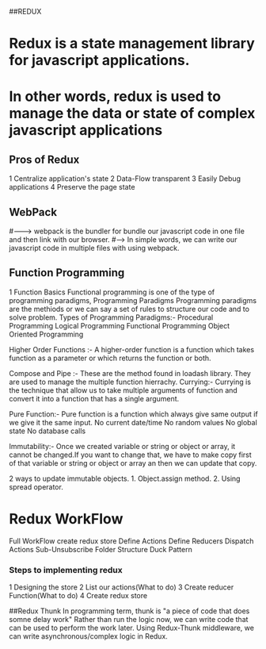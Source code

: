 ##REDUX
# Redux is a state management library for javascript applications.
# In other words, redux is used to manage the data or state of complex javascript applications
## Pros of Redux
1  Centralize application's state
2  Data-Flow transparent
3  Easily Debug applications
4  Preserve the page state

## WebPack

#---> webpack is the bundler for bundle our javascript code in one file and then link with our browser.
#--> In simple words, we can write our javascript code in multiple files with using webpack.


## Function Programming
1 Function Basics
   Functional programming is one of the type of programming paradigms, Programming Paradigms
    Programming paradigms are the methiods or we can say a set of rules to structure our code and to solve problem.
     Types of Programming Paradigms:-
        Procedural Programming
        Logical Programming
        Functional Programming
        Object Oriented Programming

   Higher Order Functions :- A higher-order function is a function which takes function as a parameter or which returns the function or both.

   Compose and Pipe :- These are the method found in loadash library. They are used to manage the multiple function hierrachy.
   Currying:- Currying is the technique that allow us to take multiple arguments of function and convert it into a function that has a single argument.

   Pure Function:- Pure function is a function which always give same output if we give it the same input.
      No current date/time
      No random values
      No global state
      No database calls
   
   Immutability:- Once we created variable or string or object or array, it cannot be changed.If you want to change that, we have to make copy first of that variable or string or object or array an then we can update that copy.
   
   2 ways to update immutable objects.
     1. Object.assign method. 
     2. Using spread operator.  
        <!-- const employee = {name:"Harley",age:22,country:{city:"toronto",pincode:456778}}
        const newEmp = {
         ...employee,
         name:"Martin"
        }
        Immer Library to solve the immutability.(produce method)
        const newEmp = produce(employee,(draftState)=>{
         draftState.name='Martin",
         draftState.country.city = "Calgary"}) -->


# Redux WorkFlow

Full WorkFlow
create redux store 
Define Actions
Define Reducers
Dispatch Actions
Sub-Unsubscribe
Folder Structure
Duck Pattern

### Steps to implementing redux
 1 Designing the store
 2 List our actions(What to do)
 3 Create reducer Function(What to do)
 4 Create redux store


##Redux Thunk
In programming term, thunk is "a piece of code that does somne delay work"
Rather than run the logic now, we can write code that can be used to perform the work later.
Using Redux-Thunk middleware, we can write asynchronous/complex logic in Redux.